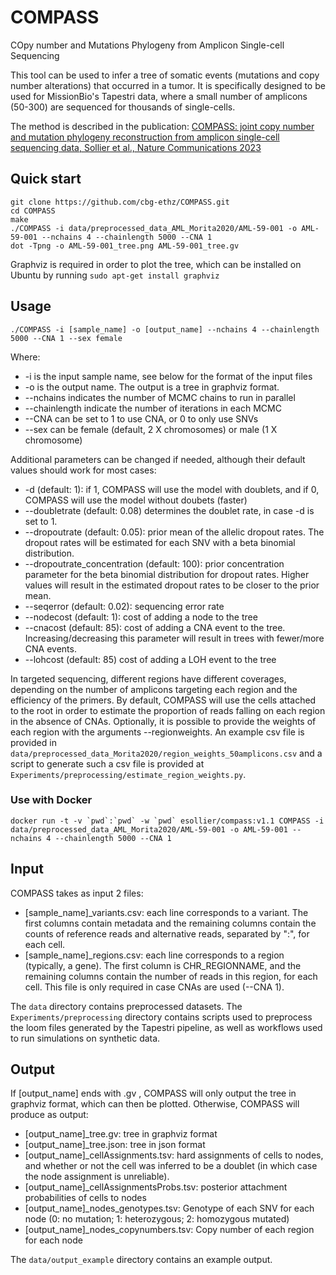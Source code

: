 # COMPASS

COpy number and Mutations Phylogeny from Amplicon Single-cell Sequencing

This tool can be used to infer a tree of somatic events (mutations and copy number alterations) that occurred in a tumor. It is specifically designed to be used for MissionBio's Tapestri data, where a small number of amplicons (50-300) are sequenced for thousands of single-cells.

The method is described in the publication: [COMPASS: joint copy number and mutation phylogeny reconstruction from amplicon single-cell sequencing data, Sollier et al., Nature Communications 2023](https://www.nature.com/articles/s41467-023-40378-8)


## Quick start
```
git clone https://github.com/cbg-ethz/COMPASS.git
cd COMPASS
make
./COMPASS -i data/preprocessed_data_AML_Morita2020/AML-59-001 -o AML-59-001 --nchains 4 --chainlength 5000 --CNA 1
dot -Tpng -o AML-59-001_tree.png AML-59-001_tree.gv
```

Graphviz is required in order to plot the tree, which can be installed on Ubuntu by running `sudo apt-get install graphviz `

## Usage

`./COMPASS -i [sample_name] -o [output_name] --nchains 4 --chainlength 5000 --CNA 1 --sex female`

Where:
* -i is the input sample name, see below for the format of the input files
* -o is the output name. The output is a tree in graphviz format.
* --nchains indicates the number of MCMC chains to run in parallel
* --chainlength indicate the number of iterations in each MCMC
* --CNA can be set to 1 to use CNA, or 0 to only use SNVs
* --sex can be female (default, 2 X chromosomes) or male (1 X chromosome)

Additional parameters can be changed if needed, although their default values should work for most cases:
* -d (default: 1): if 1, COMPASS will use the model with doublets, and if 0, COMPASS will use the model without doubets (faster)
* --doubletrate (default: 0.08) determines the doublet rate, in case -d is set to 1.
* --dropoutrate (default: 0.05): prior mean of the allelic dropout rates. The dropout rates will be estimated for each SNV with a beta binomial distribution.
* --dropoutrate_concentration (default: 100): prior concentration parameter for the beta binomial distribution for dropout rates. Higher values will result in the estimated dropout rates to be closer to the prior mean.
* --seqerror (default: 0.02): sequencing error rate
* --nodecost (default: 1): cost of adding a node to the tree
* --cnacost (default: 85): cost of adding a CNA event to the tree. Increasing/decreasing this parameter will result in trees with fewer/more CNA events.
* --lohcost (default: 85) cost of adding a LOH event to the tree

In targeted sequencing, different regions have different coverages, depending on the number of amplicons targeting each region and the efficiency of the primers. By default, COMPASS will use the cells attached to the root in order to estimate the proportion of reads falling on each region in the absence of CNAs. Optionally, it is possible to provide the weights of each region with the arguments --regionweights. An example csv file is provided in `data/preprocessed_data_Morita2020/region_weights_50amplicons.csv` and a script to generate such a csv file is provided at `Experiments/preprocessing/estimate_region_weights.py`.


### Use with Docker
```
docker run -t -v `pwd`:`pwd` -w `pwd` esollier/compass:v1.1 COMPASS -i data/preprocessed_data_AML_Morita2020/AML-59-001 -o AML-59-001 --nchains 4 --chainlength 5000 --CNA 1
```

## Input
COMPASS takes as input 2 files:
* [sample_name]_variants.csv: each line corresponds to a variant. The first columns contain metadata and the remaining columns contain the counts of reference reads and alternative reads, separated by ":", for each cell.
* [sample_name]_regions.csv: each line corresponds to a region (typically, a gene). The first column is CHR_REGIONNAME, and the remaining columns contain the number of reads in this region, for each cell. This file is only required in case CNAs are used (--CNA 1).

The `data` directory contains preprocessed datasets. The `Experiments/preprocessing` directory contains scripts used to preprocess the loom files generated by the Tapestri pipeline, as well as workflows used to run simulations on synthetic data.

## Output
If [output_name] ends with .gv , COMPASS will only output the tree in graphviz format, which can then be plotted. Otherwise, COMPASS will produce as output:
* [output_name]_tree.gv: tree in graphviz format
* [output_name]_tree.json: tree in json format
* [output_name]_cellAssignments.tsv: hard assignments of cells to nodes, and whether or not the cell was inferred to be a doublet (in which case the node assignment is unreliable).
* [output_name]_cellAssignmentsProbs.tsv: posterior attachment probabilities of cells to nodes
* [output_name]_nodes_genotypes.tsv: Genotype of each SNV for each node (0: no mutation; 1: heterozygous; 2: homozygous mutated)
* [output_name]_nodes_copynumbers.tsv: Copy number of each region for each node

The `data/output_example` directory contains an example output.





